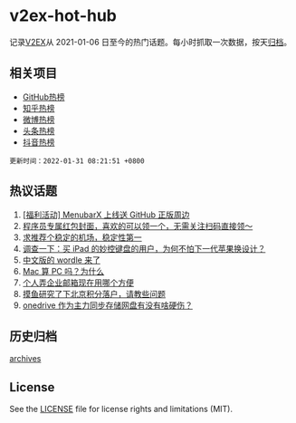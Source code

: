 # v2ex-hot-hub

 记录[V2EX](https://www.v2ex.com/)从 2021-01-06 日至今的热门话题。每小时抓取一次数据，按天[归档](archives)。
 
 ## 相关项目

- [GitHub热榜](https://github.com/snaildev/github-hot-hub)
- [知乎热榜](https://github.com/snaildev/zhihu-hot-hub)
- [微博热榜](https://github.com/snaildev/weibo-hot-hub)
- [头条热榜](https://github.com/snaildev/toutiao-hot-hub)
- [抖音热榜](https://github.com/snaildev/douyin-hot-hub)


 `更新时间：2022-01-31 08:21:51 +0800`

## 热议话题

1. [[福利活动] MenubarX 上线送 GitHub 正版周边](https://www.v2ex.com/t/831401)
1. [程序员专属红包封面，喜欢的可以领一个，无需关注扫码直接领～](https://www.v2ex.com/t/831363)
1. [求推荐个稳定的机场，稳定性第一](https://www.v2ex.com/t/831414)
1. [调查一下：买 iPad 的妙控键盘的用户，为何不怕下一代苹果换设计？](https://www.v2ex.com/t/831367)
1. [中文版的 wordle 来了](https://www.v2ex.com/t/831375)
1. [Mac 算 PC 吗？为什么](https://www.v2ex.com/t/831434)
1. [个人弄企业邮箱现在用哪个方便](https://www.v2ex.com/t/831369)
1. [摸鱼研究了下北京积分落户，请教些问题](https://www.v2ex.com/t/831378)
1. [onedrive 作为主力同步存储网盘有没有啥硬伤？](https://www.v2ex.com/t/831365)

## 历史归档

[archives](archives)

## License

See the [LICENSE](LICENSE) file for license rights and limitations (MIT).
